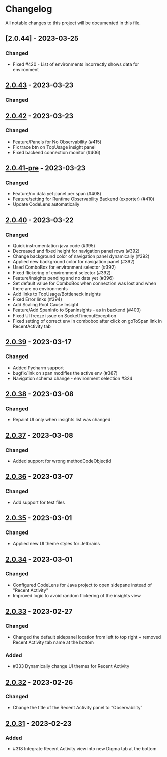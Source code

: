 # Changelog
All notable changes to this project will be documented in this file.

## [2.0.44] - 2023-03-25
### Changed
- Fixed #420 - List of environments incorrectly shows data for environment

## [2.0.43] - 2023-03-23
### Changed

## [2.0.42] - 2023-03-23
### Changed
- Feature/Panels for No Observability (#415)
- Fix trace btn on TopUsage insight panel
- Fixed backend connection monitor (#406)

## [2.0.41-pre] - 2023-03-23
### Changed
- Feature/no data yet panel per span (#408)
- Feature/setting for Runtime Observability Backend (exporter) (#410)
- Update CodeLens automatically

## [2.0.40] - 2023-03-22
### Changed
- Quick instrumentation java code (#395)
- Decreased and fixed height for navigation panel rows (#392)
- Change background color of navigation panel dynamically (#392)
- Applied new background color for navigation panel (#392)
- Used ComboBox for environment selector (#392)
- Fixed flickering of environment selector (#392)
- Feature/Insights pending and no data yet (#396)
- Set default value for ComboBox when connection was lost and when there are no environments
- Add links to TopUsage/Bottleneck insights
- Fixed Error links (#394)
- Add Scaling Root Cause Insight
- Feature/Add SpanInfo to SpanInsights - as in backend (#403)
- Fixed UI freeze issue on SocketTimeoutException
- Fixed setting of correct env in combobox after click on goToSpan link in RecentActivity tab

## [2.0.39] - 2023-03-17
### Changed
- Added Pycharm support
- bugfix/link on span modifies the active env (#387)
- Navigation schema change - environment selection #324

## [2.0.38] - 2023-03-08
### Changed
- Repaint UI only when insights list was changed

## [2.0.37] - 2023-03-08
### Changed
- Added support for wrong methodCodeObjectId

## [2.0.36] - 2023-03-07
### Changed
- Add support for test files

## [2.0.35] - 2023-03-01
### Changed
- Applied new UI theme styles for Jetbrains

## [2.0.34] - 2023-03-01
### Changed
- Configured CodeLens for Java project to open sidepane instead of "Recent Activity"
- Improved logic to avoid random flickering of the insights view

## [2.0.33] - 2023-02-27
### Changed
- Changed the default sidepanel location from left to top right + removed Recent Activity tab name at the bottom

### Added
- #333 Dynamically change UI themes for Recent Activity

## [2.0.32] - 2023-02-26
### Changed
- Change the title of the Recent Activity panel to “Observability”

## [2.0.31] - 2023-02-23
### Added
- #318 Integrate Recent Activity view into new Digma tab at the bottom

[2.0.31]: https://github.com/digma-ai/digma-intellij-plugin/compare/v2.0.30...v2.0.31
[2.0.32]: https://github.com/digma-ai/digma-intellij-plugin/compare/v2.0.31...v2.0.32
[2.0.33]: https://github.com/digma-ai/digma-intellij-plugin/compare/v2.0.32...v2.0.33
[2.0.34]: https://github.com/digma-ai/digma-intellij-plugin/compare/v2.0.33...v2.0.34
[2.0.35]: https://github.com/digma-ai/digma-intellij-plugin/compare/v2.0.34...v2.0.35
[2.0.36]: https://github.com/digma-ai/digma-intellij-plugin/compare/v2.0.35...v2.0.36
[2.0.37]: https://github.com/digma-ai/digma-intellij-plugin/compare/v2.0.36...v2.0.37
[2.0.38]: https://github.com/digma-ai/digma-intellij-plugin/compare/v2.0.37...v2.0.38
[2.0.39]: https://github.com/digma-ai/digma-intellij-plugin/compare/v2.0.38...v2.0.39
[2.0.40]: https://github.com/digma-ai/digma-intellij-plugin/compare/v2.0.39...v2.0.40
[2.0.41-pre]: https://github.com/digma-ai/digma-intellij-plugin/compare/v2.0.40...v2.0.41-pre
[2.0.42]: https://github.com/digma-ai/digma-intellij-plugin/compare/v2.0.41-pre...v2.0.42
[2.0.43]: https://github.com/digma-ai/digma-intellij-plugin/compare/v2.0.42...v2.0.43
[2.0.43]: https://github.com/digma-ai/digma-intellij-plugin/compare/v2.0.43...v2.0.44
[Unreleased]: https://github.com/digma-ai/digma-intellij-plugin/compare/v2.0.44...HEAD